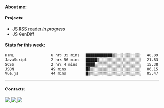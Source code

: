 #### About me:

#### Projects:
- [JS RSS reader *in progress*](https://github.com/GKoil/frontend-project-lvl3)
- [JS GenDiff](https://github.com/GKoil/GenDiff)

#### Stats for this week:
<!--START_SECTION:waka-->

```txt
HTML                 6 hrs 35 mins   ████████████▒░░░░░░░░░░░░   48.89 %
JavaScript           2 hrs 56 mins   █████▒░░░░░░░░░░░░░░░░░░░   21.83 %
SCSS                 2 hrs 4 mins    ████░░░░░░░░░░░░░░░░░░░░░   15.38 %
JSON                 49 mins         █▓░░░░░░░░░░░░░░░░░░░░░░░   06.15 %
Vue.js               44 mins         █▒░░░░░░░░░░░░░░░░░░░░░░░   05.47 %
```

<!--END_SECTION:waka-->
---
#### Contacts:

<a target='_blank' title='LinkedIn' href="https://www.linkedin.com/in/gkoil/">
  <img src="https://img.shields.io/badge/LinkedIn-0077B5?style=for-the-badge&logo=linkedin&logoColor=white" />
</a>
<a target='_blank' title='Telegram' href="https://t.me/gkoil">
  <img src="https://img.shields.io/badge/Telegram-2CA5E0?style=for-the-badge&logo=telegram&logoColor=white" />
</a>
<a target='_blank' title='Gmail' href="mailto: gk.grigorev@gmail.com">
  <img src="https://img.shields.io/badge/Gmail-D14836?style=for-the-badge&logo=gmail&logoColor=white" />
</a>

